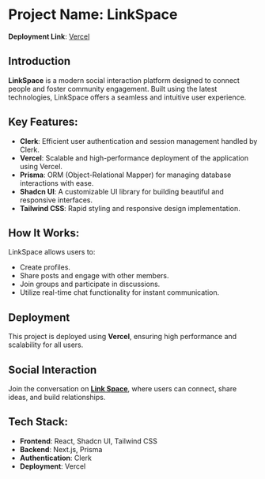 # Project Name: LinkSpace

**Deployment Link**: [Vercel](https://linkspace-sr90.vercel.app/)

## Introduction

**LinkSpace** is a modern social interaction platform designed to connect people and foster community engagement. Built using the latest technologies, LinkSpace offers a seamless and intuitive user experience.

## Key Features:

- **Clerk**: Efficient user authentication and session management handled by Clerk.
- **Vercel**: Scalable and high-performance deployment of the application using Vercel.
- **Prisma**: ORM (Object-Relational Mapper) for managing database interactions with ease.
- **Shadcn UI**: A customizable UI library for building beautiful and responsive interfaces.
- **Tailwind CSS**: Rapid styling and responsive design implementation.

## How It Works:

LinkSpace allows users to:

- Create profiles.
- Share posts and engage with other members.
- Join groups and participate in discussions.
- Utilize real-time chat functionality for instant communication.

## Deployment

This project is deployed using **Vercel**, ensuring high performance and scalability for all users.

## Social Interaction

Join the conversation on **[Link Space](#)**, where users can connect, share ideas, and build relationships.

## Tech Stack:

- **Frontend**: React, Shadcn UI, Tailwind CSS
- **Backend**: Next.js, Prisma
- **Authentication**: Clerk
- **Deployment**: Vercel
